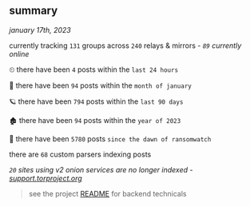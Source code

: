 
## summary
_january 17th, 2023_

currently tracking `131` groups across `240` relays & mirrors - _`89` currently online_

⏲ there have been `4` posts within the `last 24 hours`

🦈 there have been `94` posts within the `month of january`

🪐 there have been `794` posts within the `last 90 days`

🏚 there have been `94` posts within the `year of 2023`

🦕 there have been `5780` posts `since the dawn of ransomwatch`

there are `68` custom parsers indexing posts

_`20` sites using v2 onion services are no longer indexed - [support.torproject.org](https://support.torproject.org/onionservices/v2-deprecation/)_

> see the project [README](https://github.com/joshhighet/ransomwatch#ransomwatch--) for backend technicals
